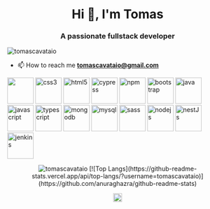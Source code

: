 <h1 align="center">Hi 👋, I'm Tomas</h1>
<h3 align="center">A passionate fullstack developer</h3>

<p align="left"> <img src="https://komarev.com/ghpvc/?username=tomascavataio" alt="tomascavataio" /> </p>

- 📫 How to reach me **tomascavataio@gmail.com**



<p>
<img height="60" width="60" src="https://github.com/get-icon/geticon/raw/master/icons/angular-icon.svg">
   <img src="https://github.com/get-icon/geticon/raw/master/icons/css-3.svg" alt="css3" width="60" height="60"/> <img src="https://github.com/get-icon/geticon/raw/master/icons/html-5.svg" alt="html5" width="60" height="60"/>
<img src="https://github.com/get-icon/geticon/raw/master/icons/cypress.svg" alt="cypress" width="60" height="60"/>
<img src="https://github.com/get-icon/geticon/raw/master/icons/npm.svg" alt="npm" width="60" height="60"/>
<img src="https://github.com/get-icon/geticon/raw/master/icons/bootstrap.svg" alt="bootstrap" width="60" height="60"/>  <img src="https://github.com/get-icon/geticon/raw/master/icons/java.svg" alt="java" width="60" height="60"/> <img src="https://raw.githubusercontent.com/get-icon/geticon/master/icons/javascript.svg" alt="javascript" width="60" height="60"/> <img src="https://raw.githubusercontent.com/get-icon/geticon/master/icons/typescript-icon.svg" alt="typescript" width="60" height="60"/> <img src="https://github.com/get-icon/geticon/raw/master/icons/mongodb-icon.svg" alt="mongodb" width="60" height="60"/> <img src="https://github.com/get-icon/geticon/raw/master/icons/mysql.svg" alt="mysql" width="60" height="60"/> <img src="https://github.com/get-icon/geticon/raw/master/icons/sass.svg" alt="sass" width="60" height="60"/> <img src="https://github.com/get-icon/geticon/raw/master/icons/nodejs-icon.svg" alt="nodejs" width="60" height="60"/> 
   <img src="https://raw.githubusercontent.com/get-icon/geticon/fc0f660daee147afb4a56c64e12bde6486b73e39/icons/nestjs.svg" alt="nestJs" width="60" height="60"/> 
    <img src="https://raw.githubusercontent.com/get-icon/geticon/fc0f660daee147afb4a56c64e12bde6486b73e39/icons/jenkins.svg" alt="jenkins" width="60" height="60"/> 

</p><p align="center"> <img src="https://github-readme-stats.vercel.app/api?username=tomascavataio&show_icons=true&theme=radical&hide_rank=true" alt="tomascavataio" /> 
   [![Top Langs](https://github-readme-stats.vercel.app/api/top-langs/?username=tomascavataio)](https://github.com/anuraghazra/github-readme-stats)
</p>

<p align="center">
<a href="https://linkedin.com/in/tomas-cavataio-1058a618b" target="blank"><img align="center" src="https://raw.githubusercontent.com/get-icon/geticon/fc0f660daee147afb4a56c64e12bde6486b73e39/icons/linkedin-icon.svg" alt="tomas-cavataio" height="20" width="20" /></a>
</p>
